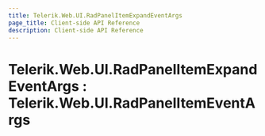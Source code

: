 ```yaml
---
title: Telerik.Web.UI.RadPanelItemExpandEventArgs
page_title: Client-side API Reference
description: Client-side API Reference
---
```


# Telerik.Web.UI.RadPanelItemExpandEventArgs : Telerik.Web.UI.RadPanelItemEventArgs